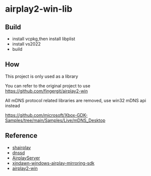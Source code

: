 # airplay2-win-lib

## Build

- install vcpkg,then  install libplist
- install vs2022
- build

## How

This project is only used as a library

You can refer to the original project to use  https://github.com/fingergit/airplay2-win

All mDNS protocol related libraries are removed,  use win32 mDNS api  instead

https://github.com/microsoft/Xbox-GDK-Samples/tree/main/Samples/Live/mDNS_Desktop

## Reference

- [shairplay](https://github.com/juhovh/shairplay) 
- [dnssd](https://github.com/jevinskie/mDNSResponder)
- [AirplayServer](https://github.com/KqSMea8/AirplayServer)
- [xindawn-windows-airplay-mirroring-sdk](https://github.com/xindawndev/xindawn-windows-airplay-mirroring-sdk)
- [airplay2-win](https://github.com/fingergit/airplay2-win)

